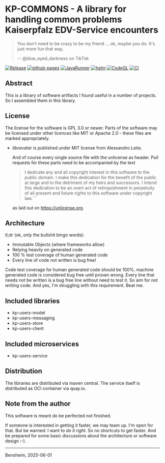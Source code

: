# KP-COMMONS - A library for handling common problems Kaiserpfalz EDV-Service encounters

> You don't need to be crazy to be my friend ... ok, maybe you do. It's just more fun that way.
>
> -- @blue_eyed_darkness on TikTok

[![Release](https://github.com/KaiserpfalzEDV/kp-users/actions/workflows/release.yml/badge.svg)](https://github.com/KaiserpfalzEDV/kp-users/actions/workflows/release.yml)
[![github-pages](https://github.com/KaiserpfalzEDV/kp-users/actions/workflows/github-pages.yml/badge.svg)](https://github.com/KaiserpfalzEDV/kp-users/actions/workflows/github-pages.yml)
[![JavaRunner](https://github.com/KaiserpfalzEDV/kp-users/actions/workflows/build-and-publish-java-runner-to-quay.yaml/badge.svg)](https://github.com/KaiserpfalzEDV/kp-users/actions/workflows/build-and-publish-java-runner-to-quay.yaml)
[![helm](https://github.com/KaiserpfalzEDV/kp-users/actions/workflows/publish-helm-webservice.yaml/badge.svg)](https://github.com/KaiserpfalzEDV/kp-users/actions/workflows/publish-helm-webservice.yaml)
[![CodeQL](https://github.com/KaiserpfalzEDV/kp-users/actions/workflows/codeql-analysis.yml/badge.svg)](https://github.com/KaiserpfalzEDV/kp-users/actions/workflows/codeql-analysis.yml)
[![CI](https://github.com/KaiserpfalzEDV/kp-users/actions/workflows/ci.yml/badge.svg)](https://github.com/KaiserpfalzEDV/kp-users/actions/workflows/ci.yml)

## Abstract

This is a library of software artifacts I found useful in a number of projects.
So I assembled them in this library.

## License

The license for the software is GPL 3.0 or newer.
Parts of the software may be licensed under other licences like MIT or Apache 2.0 - these files are marked appropriately.

* _libravatar_ is published under MIT license from Alessandro Leite.

  And of course every single source file with the unlicense as header.
  Pull requests for these parts need to be accompanied by the text

  > I dedicate any and all copyright interest in this software to the
  > public domain. I make this dedication for the benefit of the public at
  > large and to the detriment of my heirs and successors. I intend this
  > dedication to be an overt act of relinquishment in perpetuity of all
  > present and future rights to this software under copyright law.```

  as laid out on https://unlicense.org.

## Architecture

tl;dr (ok, only the bullshit bingo words):

* Immutable Objects (where frameworks allow)
* Relying heavily on generated code
* 100 % test coverage of human generated code
* Every line of code not written is bug free!

Code test coverage for human generated code should be 100%, machine generated code is considered bug free until proven wrong.
Every line that needs not be written is a bug free line without need to test it.
So aim for not writing code.
And yes, I'm struggling with this requirement.
Beat me.

## Included libraries

* kp-users-model
* kp-users-messaging
* kp-users-store
* kp-users-client

## Included microservices

* kp-users-service


## Distribution

The libraries are distributed via maven central. The service itself is distributed as OCI container via quay.io.


## Note from the author

This software is meant do be perfected not finished.

If someone is interested in getting it faster, we may team up.
I'm open for that.
But be warned: I want to _do it right_.
So no shortcuts to get faster.
And be prepared for some basic discussions about the architecture or software design :-).

---
Bensheim, 2025-06-01
